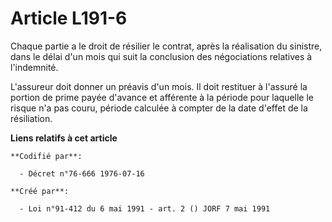 # Article L191-6

Chaque partie a le droit de résilier le contrat, après la réalisation du sinistre, dans le délai d'un mois qui suit la
conclusion des négociations relatives à l'indemnité.

L'assureur doit donner un préavis d'un mois. Il doit restituer à l'assuré la portion de prime payée d'avance et afférente à
la période pour laquelle le risque n'a pas couru, période calculée à compter de la date d'effet de la résiliation.

**Liens relatifs à cet article**

	**Codifié par**:

	  - Décret n°76-666 1976-07-16

	**Créé par**:

	  - Loi n°91-412 du 6 mai 1991 - art. 2 () JORF 7 mai 1991

